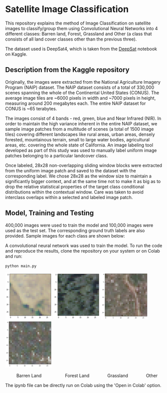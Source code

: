 # Satellite Image Classification

This repository explains the method of Image Classification on satellite images to classify/group them using Convolutional Neural Networks into 4 different classes: Barren land, Forest, Grassland and Other (a class that consists of all land cover classes other than the previous three).

The dataset used is DeepSat4, which is taken from the [DeepSat](https://www.kaggle.com/datasets/crawford/deepsat-sat4) notebook on Kaggle. 

## Description from the Kaggle repository

Originally, the images were extracted from the National Agriculture Imagery Program (NAIP) dataset. The NAIP dataset consists of a total of 330,000 scenes spanning the whole of the Continental United States (CONUS). The average image tiles are ~6000 pixels in width and ~7000 pixels in height, measuring around 200 megabytes each. The entire NAIP dataset for CONUS is ~65 terabytes. 

The images consist of 4 bands - red, green, blue and Near Infrared (NIR). In order to maintain the high variance inherent in the entire NAIP dataset, we sample image patches from a multitude of scenes (a total of 1500 image tiles) covering different landscapes like rural areas, urban areas, densely forested, mountainous terrain, small to large water bodies, agricultural areas, etc. covering the whole state of California. An image labeling tool developed as part of this study was used to manually label uniform image patches belonging to a particular landcover class.

Once labeled, 28x28 non-overlapping sliding window blocks were extracted from the uniform image patch and saved to the dataset with the corresponding label. We chose 28x28 as the window size to maintain a significantly bigger context, and at the same time not to make it as big as to drop the relative statistical properties of the target class conditional distributions within the contextual window. Care was taken to avoid interclass overlaps within a selected and labeled image patch.

## Model, Training and Testing


400,000 images were used to train the model and 100,000 images were used as the test set. The corresponding ground truth labels are also provided. Sample images for each class are shown below:


A convolutional neural network was used to train the model. To run the code and reproduce the results, clone the repository on your system or on Colab and run:
```
python main.py
```
![Barren Land](/images/barren_land.png)  ![Forest Land](/images/forest_land.png)  ![Grassland](/images/grassland.png)  ![Other](/images/other.png)

&emsp;  &emsp; Barren Land  &emsp;   &emsp; &emsp; &emsp;   Forest Land  &emsp;  &emsp;  &emsp;  Grassland  &emsp;  &emsp;  &emsp;  Other


The ipynb file can be directly run on Colab using the 'Open in Colab' option.
